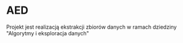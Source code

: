 # AED
Projekt jest realizacją ekstrakcji zbiorów danych w ramach dziedziny "Algorytmy i eksploracja danych"
